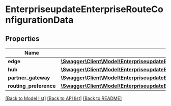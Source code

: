 # EnterpriseupdateEnterpriseRouteConfigurationData

## Properties
Name | Type | Description | Notes
------------ | ------------- | ------------- | -------------
**edge** | [**\Swagger\Client\Model\EnterpriseupdateEnterpriseRouteConfigurationDataEdge**](EnterpriseupdateEnterpriseRouteConfigurationDataEdge.md) |  | 
**hub** | [**\Swagger\Client\Model\EnterpriseupdateEnterpriseRouteConfigurationDataEdge**](EnterpriseupdateEnterpriseRouteConfigurationDataEdge.md) |  | 
**partner_gateway** | [**\Swagger\Client\Model\EnterpriseupdateEnterpriseRouteConfigurationDataPartnerGateway**](EnterpriseupdateEnterpriseRouteConfigurationDataPartnerGateway.md) |  | 
**routing_preference** | [**\Swagger\Client\Model\EnterpriseupdateEnterpriseRouteConfigurationDataRoutingPreference[]**](EnterpriseupdateEnterpriseRouteConfigurationDataRoutingPreference.md) |  | 

[[Back to Model list]](../README.md#documentation-for-models) [[Back to API list]](../README.md#documentation-for-api-endpoints) [[Back to README]](../README.md)


